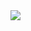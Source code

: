 <a href="https://codecov.io/gh/gerardros3/AdventuresInMinecraft-PC" > 
 <img src="https://codecov.io/gh/gerardros3/AdventuresInMinecraft-PC/graph/badge.svg?token=uNGvsl4CmE"/> 
 </a>
